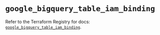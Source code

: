 # `google_bigquery_table_iam_binding`

Refer to the Terraform Registry for docs: [`google_bigquery_table_iam_binding`](https://registry.terraform.io/providers/hashicorp/google/6.23.0/docs/resources/bigquery_table_iam_binding).
